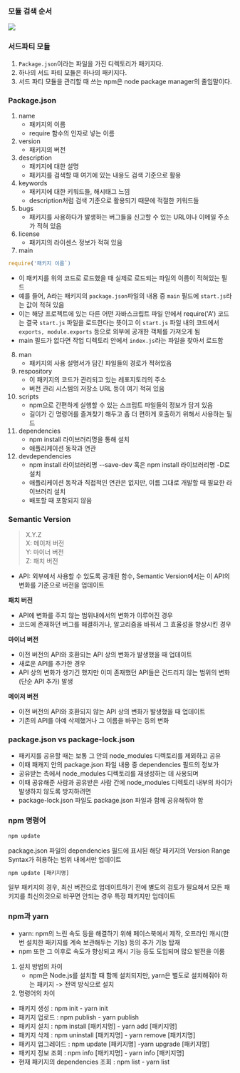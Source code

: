### 모듈 검색 순서

![](<https://bakey-api.codeit.kr/api/files/resource?root=static&seqId=3732&directory=Untitled%20(1).png&name=Untitled+%281%29.png>)

### 서드파티 모듈

1. `Package.json`이라는 파일을 가진 디렉토리가 패키지다.
2. 하나의 서드 파티 모듈은 하나의 패키지다.
3. 서드 파티 모듈을 관리할 때 쓰는 npm은 node package manager의 줄임말이다.

### Package.json

1. name
   - 패키지의 이름
   - require 함수의 인자로 넣는 이름
2. version
   - 패키지의 버전
3. description
   - 패키지에 대한 설명
   - 패키지를 검색할 때 여기에 있는 내용도 검색 기준으로 활용
4. keywords
   - 패키지에 대한 키워드들, 해시태그 느낌
   - description처럼 검색 기준으로 활용되기 때문에 적절한 키워드들
5. bugs
   - 패키지를 사용하다가 발생하는 버그들을 신고할 수 있는 URL이나 이메일 주소가 적혀 있음
6. license
   - 패키지의 라이센스 정보가 적혀 있음
7. main

```js
require('패키지 이름`)
```

- 이 패키지를 위의 코드로 로드했을 때 실제로 로드되는 파일의 이름이 적혀있는 필드
- 예를 들어, A라는 패키지의 `package.json`파일의 내용 중 `main` 필드에 `start.js`라는 값이 적혀 있음
- 이는 해당 프로젝트에 있는 다른 어떤 자바스크립트 파일 안에서 require('A') 코드는 결국 `start.js` 파일을 로드한다는 뜻이고 이 `start.js` 파일 내의 코드에서 `exports, module.exports` 등으로 외부에 공개한 객체를 가져오게 됨
- main 필드가 없다면 작업 디렉토리 안에서 `index.js`라는 파일을 찾아서 로드함

8. man
   - 패키지의 사용 설명서가 담긴 파일들의 경로가 적혀있음
9. respository
   - 이 패키지의 코드가 관리되고 있는 레포지토리의 주소
   - 버전 관리 시스템의 저장소 URL 등이 여기 적혀 있음
10. scripts
    - npm으로 간편하게 실행할 수 있는 스크립트 파일들의 정보가 담겨 있음
    - 길이가 긴 명령어를 즐겨찾기 해두고 좀 더 편하게 호출하기 위해서 사용하는 필드
11. dependencies
    - npm install 라이브러리명을 통해 설치
    - 애플리케이션 동작과 연관
12. devdependencies
    - npm install 라이브러리명 --save-dev 혹은 npm install 라이브러리명 -D로 설치
    - 애플리케이션 동작과 직접적인 연관은 없지만, 이름 그대로 개발할 때 필요한 라이브러리 설치
    - 배포할 때 포함되지 않음

### Semantic Version

> X.Y.Z  
> X: 메이저 버전  
> Y: 마이너 버전  
> Z: 패치 버전

- API: 외부에서 사용할 수 있도록 공개된 함수, Semantic Version에서는 이 API의 변화를 기준으로 버전을 업데이트

**패치 버전**

- API에 변화를 주지 않는 범위내에서의 변화가 이루어진 경우
- 코드에 존재하던 버그를 해결하거나, 알고리즘을 바꿔서 그 효율성을 향상시킨 경우

**마이너 버전**

- 이전 버전의 API와 호환되는 API 상의 변화가 발생했을 때 업데이트
- 새로운 API를 추가한 경우
- API 상의 변화가 생기긴 했지만 이미 존재했던 API들은 건드리지 않는 범위의 변화(단순 API 추가) 발생

**메이저 버전**

- 이전 버전의 API와 호환되지 않는 API 상의 변화가 발생했을 때 업데이트
- 기존의 API를 아예 삭제했거나 그 이름을 바꾸는 등의 변화

### package.json vs package-lock.json

- 패키지를 공유할 때는 보통 그 안의 node_modules 디렉토리를 제외하고 공유
- 이때 패캐지 안의 package.json 파일 내용 중 dependencies 필드의 정보가
- 공유받는 측에서 node_modules 디렉토리를 재생성하는 데 사용되며
- 이때 공유해준 사람과 공유받은 사람 간에 node_modules 디렉토리 내부의 차이가 발생하지 않도록 방지하려면
- package-lock.json 파일도 package.json 파일과 함께 공유해줘야 함

### npm 명령어

```js
npm update
```

package.json 파일의 dependencies 필드에 표시된 해당 패키지의 Version Range Syntax가 혀용하는 범위 내에서만 업데이트

```js
npm update [패키지명]
```

일부 패키지의 경우, 최신 버전으로 업데이트하기 전에 별도의 검토가 필요해서 모든 패키지를 최신의것으로 바꾸면 안되는 경우 특정 패키지만 업데이트

### npm과 yarn

- yarn: npm의 느린 속도 등을 해결하기 위해 페이스북에서 제작, 오프라인 캐시(한번 설치한 패키지를 계속 보관해두는 기능) 등의 추가 기능 탑재
- npm 또한 그 이후로 속도가 향상되고 캐시 기능 등도 도입되며 많으 발전을 이룸

1. 설치 방법의 차이
   - npm은 Node.js를 설치할 때 함께 설치되지만, yarn은 별도로 설치해줘야 하는 패키지 -> 전역 방식으로 설치
2. 명령어의 차이

- 패키지 생성 : npm init - yarn init
- 패키지 업로드 : npm publish - yarn publish
- 패키지 설치 : npm install [패키지명] - yarn add [패키지명]
- 패키지 삭제 : npm uninstall [패키지명] - yarn remove [패키지명]
- 패키지 업그레이드 : npm update [패키지명] -yarn upgrade [패키지명]
- 패키지 정보 조회 : npm info [패키지명] - yarn info [패키지명]
- 현재 패키지의 dependencies 조회 : npm list - yarn list
